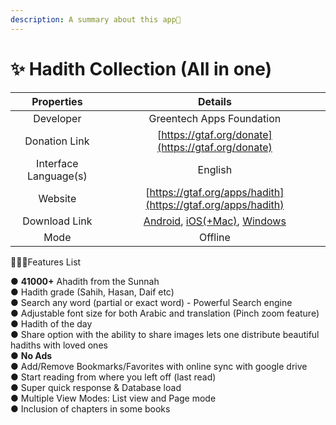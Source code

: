 ```yaml
---
description: A summary about this app💐
---
```


# ✨ Hadith Collection (All in one)

|       Properties      |                                                                                                                            Details                                                                                                                            |
| :-------------------: | :-----------------------------------------------------------------------------------------------------------------------------------------------------------------------------------------------------------------------------------------------------------: |
|       Developer       |                                                                                                                   Greentech Apps Foundation                                                                                                                   |
|     Donation Link     |                                                                                                       [https://gtaf.org/donate](https://gtaf.org/donate)                                                                                                      |
| Interface Language(s) |                                                                                                                            English                                                                                                                            |
|        Website        |                                                                                                  [https://gtaf.org/apps/hadith](https://gtaf.org/apps/hadith)                                                                                                 |
|     Download Link     | [Android](https://play.google.com/store/apps/details?id=com.greentech.hadith), [iOS(+Mac)](https://itunes.apple.com/app/id1511696610), [Windows](https://direct-download-apps.s3.us-east-2.amazonaws.com/hadith/Hadith+Collection+All+In+One+v1.0000%2B1.zip) |
|          Mode         |                                                                                                                            Offline                                                                                                                            |

💁🏽‍♂️Features List

● **41000+** Ahadith from the Sunnah\
● Hadith grade (Sahih, Hasan, Daif etc)\
● Search any word (partial or exact word) - Powerful Search engine\
● Adjustable font size for both Arabic and translation (Pinch zoom feature)\
● Hadith of the day\
● Share option with the ability to share images lets one distribute beautiful hadiths with loved ones\
● **No Ads**\
● Add/Remove Bookmarks/Favorites with online sync with google drive\
● Start reading from where you left off (last read)\
● Super quick response & Database load\
● Multiple View Modes: List view and Page mode\
● Inclusion of chapters in some books
